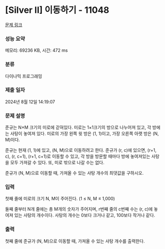 # [Silver II] 이동하기 - 11048 

[문제 링크](https://www.acmicpc.net/problem/11048) 

### 성능 요약

메모리: 69236 KB, 시간: 472 ms

### 분류

다이나믹 프로그래밍

### 제출 일자

2024년 8월 12일 14:19:07

### 문제 설명

<p>준규는 N×M 크기의 미로에 갇혀있다. 미로는 1×1크기의 방으로 나누어져 있고, 각 방에는 사탕이 놓여져 있다. 미로의 가장 왼쪽 윗 방은 (1, 1)이고, 가장 오른쪽 아랫 방은 (N, M)이다.</p>

<p>준규는 현재 (1, 1)에 있고, (N, M)으로 이동하려고 한다. 준규가 (r, c)에 있으면, (r+1, c), (r, c+1), (r+1, c+1)로 이동할 수 있고, 각 방을 방문할 때마다 방에 놓여져있는 사탕을 모두 가져갈 수 있다. 또, 미로 밖으로 나갈 수는 없다.</p>

<p>준규가 (N, M)으로 이동할 때, 가져올 수 있는 사탕 개수의 최댓값을 구하시오.</p>

### 입력 

 <p>첫째 줄에 미로의 크기 N, M이 주어진다. (1 ≤ N, M ≤ 1,000)</p>

<p>둘째 줄부터 N개 줄에는 총 M개의 숫자가 주어지며, r번째 줄의 c번째 수는 (r, c)에 놓여져 있는 사탕의 개수이다. 사탕의 개수는 0보다 크거나 같고, 100보다 작거나 같다.</p>

### 출력 

 <p>첫째 줄에 준규가 (N, M)으로 이동할 때, 가져올 수 있는 사탕 개수를 출력한다.</p>

